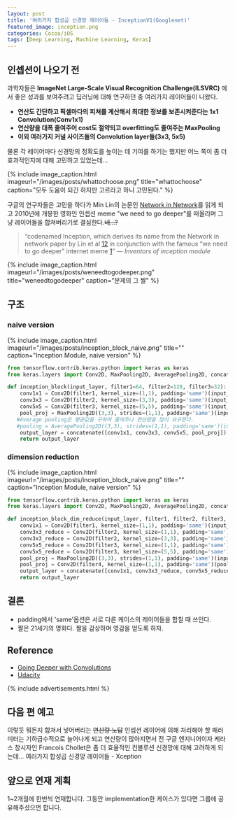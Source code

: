 ```yaml
---
layout: post
title: '여러가지 합성곱 신경망 레이어들 - InceptionV1(Googlenet)'
featured_image: inception.png
categories: Cocoa/iOS
tags: [Deep Learning, Machine Learning, Keras]
---
```



## 인셉션이 나오기 전
과학자들은 **ImageNet Large-Scale Visual Recognition Challenge(ILSVRC)** 에서 좋은 성과를 보여주려고 딥러닝에 대해 연구하던 중 여러가지 레이어들이 나왔다.

- **연산도 간단하고 픽셀마다의 피쳐를 계산해서 최대한 정보를 보존시켜준다는 1x1 Convolution(Conv1x1)**
- **연산량을 대폭 줄여주어 cost도 절약되고 overfitting도 줄여주는 MaxPooling**
- **이외 여러가지 커널 사이즈들의 Convolution layer들(3x3, 5x5)**


물론 각 레이어마다 신경망의 정확도를 높이는 데 기여를 하기는 했지만 어느 쪽이 좀 더 효과적인지에 대해 고민하고 있었는데...
<!--more-->

{% include image_caption.html imageurl="/images/posts/whattochoose.png" title="whattochoose" caption="모두 도움이 되긴 하지만 고르라고 하니 고민된다." %}

구글의 연구자들은 고민을 하다가 Min Lin의 논문인 [Network in Network](https://arxiv.org/abs/1312.4400)를 읽게 되고 2010년에 개봉한 영화인 인셉션 meme "we need to go deeper"를 떠올리며 그냥 레이어들을 합쳐버리기로 결심한다.<strike>네...?</strike>

>“codenamed Inception, which derives its name from the Network in network paper by Lin et al [12](https://scholar.google.com/citations?user=BGONmkIAAAAJ&hl=en)
in conjunction with the famous “we need to go deeper” internet meme [1](http://knowyourmeme.com/memes/we-need-to-go-deeper)” <cite>― Inventors of inception module</cite>

{% include image_caption.html imageurl="/images/posts/weneedtogodeeper.png" title="weneedtogodeeper" caption="문제의 그 짤" %}

## 구조

### naive version

{% include image_caption.html imageurl="/images/posts/inception_block_naive.png" title="" caption="Inception Module, naive version" %}

```python
from tensorflow.contrib.keras.python import keras as keras
from keras.layers import Conv2D, MaxPooling2D, AveragePooling2D, concatenate

def inception_block(input_layer, filter1=64, filter2=128, filter3=32):
    conv1x1 = Conv2D(filter1, kernel_size=(1,1), padding='same')(input_layer)
    conv3x3 = Conv2D(filter2, kernel_size=(3,3), padding='same')(input_layer)
    conv5x5 = Conv2D(filter3, kernel_size=(5,5), padding='same')(input_layer)
    pool_proj = MaxPooling2D((3,3), strides=(1,1), padding='same')(input_layer)
   #Average pooling은 평균값을 구하여 줄여주나 연산량을 많이 요구한다.
   #pooling = AveragePooling2D((3,3), strides=(1,1), padding='same')(input_layer)
    output_layer = concatenate([conv1x1, conv3x3, conv5x5, pool_proj])
    return output_layer
```

### dimension reduction

{% include image_caption.html imageurl="/images/posts/inception_block_naive.png" title="" caption="Inception Module, naive version" %}

```python
from tensorflow.contrib.keras.python import keras as keras
from keras.layers import Conv2D, MaxPooling2D, AveragePooling2D, concatenate

def inception_block_dim_reduce(input_layer, filter1, filter2, filter3, filter4):
    conv1x1 = Conv2D(filter1, kernel_size=(1,1), padding='same')(input_layer)
    conv3x3_reduce = Conv2D(filter2, kernel_size=(1,1), padding='same')(input_layer)
    conv3x3_reduce = Conv2D(filter2, kernel_size=(3,3), padding='same')(conv1x1_reduce)
    conv5x5_reduce = Conv2D(filter3, kernel_size=(1,1), padding='same')(input_layer)
    conv5x5_reduce = Conv2D(filter3, kernel_size=(5,5), padding='same')(conv5x5_reduce)
    pool_proj = MaxPooling2D((3,3), strides=(1,1), padding='same')(input_layer)
    pool_proj = Conv2D(filter4, kernel_size=(1,1), padding='same')(pool_proj)
    output_layer = concatenate([conv1x1, conv3x3_reduce, conv5x5_reduce, pool_proj])
    return output_layer
```

## 결론
- padding에서 'same'옵션은 서로 다른 케이스의 레이어들을 합칠 때 쓰인다.
- 짤은 21세기의 명화다. 짤을 감상하며 영감을 얻도록 하자.


## Reference
- [Going Deeper with Convolutions](https://arxiv.org/abs/1409.4842)
- [Udacity](www.udacity.com)

{% include advertisements.html %}

## 다음 편 예고
이렇듯 뭐든지 합쳐서 넣어버리는 <strike>연산량 노답</strike> 인셉션 레이어에 의해 처리해야 할 패러미터는 기하급수적으로 늘어나게 되고 연산량이 많아지면서 전 구글 엔지니어이자 케라스 창시자인 Francois Chollet은 좀 더 효율적인 컨볼루션 신경망에 대해 고려하게 되는데...
여러가지 합성곱 신경망 레이어들 - Xception

## 앞으로 연재 계획
1~2개월에 한번씩 연재합니다. 그동안 implementation한 케이스가 있다면 그룹에 공유해주셨으면 합니다.
